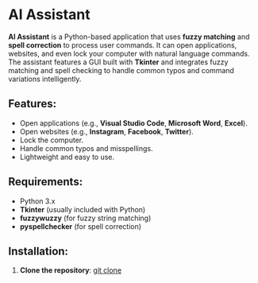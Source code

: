 # AI Assistant

**AI Assistant** is a Python-based application that uses **fuzzy matching** and **spell correction** to process user commands. It can open applications, websites, and even lock your computer with natural language commands. The assistant features a GUI built with **Tkinter** and integrates fuzzy matching and spell checking to handle common typos and command variations intelligently.

## Features:
- Open applications (e.g., **Visual Studio Code**, **Microsoft Word**, **Excel**).
- Open websites (e.g., **Instagram**, **Facebook**, **Twitter**).
- Lock the computer.
- Handle common typos and misspellings.
- Lightweight and easy to use.

## Requirements:
- Python 3.x
- **Tkinter** (usually included with Python)
- **fuzzywuzzy** (for fuzzy string matching)
- **pyspellchecker** (for spell correction)

## Installation:
1. **Clone the repository**:
[git clone ](https://github.com/masterA88/AI_Assistant.git)
